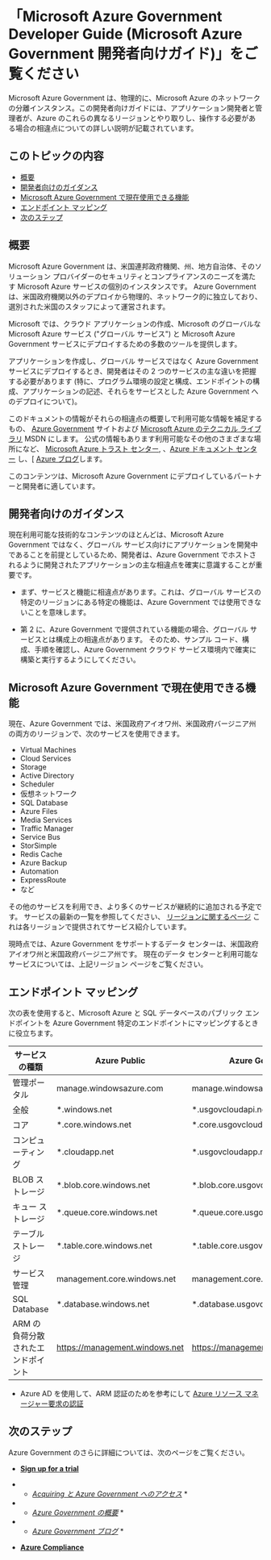 <properties 
    pageTitle="Azure Government 開発者向けガイド" 
    description="Azure Government アプリケーションの機能の比較と開発におけるガイダンスを示します。" 
    services="" 
    documentationCenter="" 
    authors="Joharve2" 
    manager="Chrisnie" 
    editor=""/>

<tags 
    ms.service="multiple" 
    ms.devlang="na" 
    ms.topic="article" 
    ms.tgt_pltfrm="na" 
    ms.workload="azure-government" 
    ms.date="10/29/2015" 
    ms.author="jharve"/>



# 「Microsoft Azure Government Developer Guide (Microsoft Azure Government 開発者向けガイド)」をご覧ください

<p> Microsoft Azure Government は、物理的に、Microsoft Azure のネットワークの分離インスタンス。この開発者向けガイドには、アプリケーション開発者と管理者が、Azure のこれらの異なるリージョンとやり取りし、操作する必要がある場合の相違点についての詳しい説明が記載されています。




## このトピックの内容

+ [概要](#Overview)
+ [開発者向けのガイダンス](#Guidance)
+ [Microsoft Azure Government で現在使用できる機能](#Features)
+ [エンドポイント マッピング](#Endpoint)
+ [次のステップ](#next)


## <a name="Overview"></a>概要

Microsoft Azure Government は、米国連邦政府機関、州、地方自治体、そのソリューション プロバイダーのセキュリティとコンプライアンスのニーズを満たす Microsoft Azure サービスの個別のインスタンスです。 Azure Government は、米国政府機関以外のデプロイから物理的、ネットワーク的に独立しており、選別された米国のスタッフによって運営されます。

Microsoft では、クラウド アプリケーションの作成、Microsoft のグローバルな Microsoft Azure サービス ("グローバル サービス") と Microsoft Azure Government サービスにデプロイするための多数のツールを提供します。

アプリケーションを作成し、グローバル サービスではなく Azure Government サービスにデプロイするとき、開発者はその 2 つのサービスの主な違いを把握する必要があります (特に、プログラム環境の設定と構成、エンドポイントの構成、アプリケーションの記述、それらをサービスとした Azure Government へのデプロイについて)。

このドキュメントの情報がそれらの相違点の概要しで利用可能な情報を補足するもの、 [Azure Government](http://www.azure.com/gov "Azure Government") サイトおよび [Microsoft Azure のテクニカル ライブラリ](http://msdn.microsoft.com/cloud-app-development-msdn "MSDN") MSDN にします。 公式の情報もあります利用可能なその他のさまざまな場所になど、 [Microsoft Azure トラスト センター](http://azure.microsoft.com/support/trust-center/ "Microsoft Azure トラスト センター"), 、[Azure ドキュメント センター](http://azure.microsoft.com/documentation/) し、[ [Azure ブログ](http://azure.microsoft.com/blog/ "Azure ブログ")します。

このコンテンツは、Microsoft Azure Government にデプロイしているパートナーと開発者に適しています。



## <a name="Guidance"></a>開発者向けのガイダンス

現在利用可能な技術的なコンテンツのほとんどは、Microsoft Azure Government ではなく、グローバル サービス向けにアプリケーションを開発中であることを前提としているため、開発者は、Azure Government でホストされるように開発されたアプリケーションの主な相違点を確実に意識することが重要です。

- まず、サービスと機能に相違点があります。これは、グローバル サービスの特定のリージョンにある特定の機能は、Azure Government では使用できないことを意味します。

- 第 2 に、Azure Government で提供されている機能の場合、グローバル サービスとは構成上の相違点があります。 そのため、サンプル コード、構成、手順を確認し、Azure Government クラウド サービス環境内で確実に構築と実行するようにしてください。


## <a name="Features"></a> Microsoft Azure Government で現在使用できる機能

現在、Azure Government では、米国政府アイオワ州、米国政府バージニア州の両方のリージョンで、次のサービスを使用できます。

- Virtual Machines
- Cloud Services
- Storage
- Active Directory
- Scheduler
- 仮想ネットワーク
- SQL Database
- Azure Files
- Media Services
- Traffic Manager
- Service Bus
- StorSimple
- Redis Cache
- Azure Backup
- Automation
- ExpressRoute
- など

その他のサービスを利用でき、より多くのサービスが継続的に追加される予定です。 サービスの最新の一覧を参照してください、 [リージョンに関するページ](http://azure.microsoft.com/regions/#services) これは各リージョンで提供されてサービス紹介しています。

現時点では、Azure Government をサポートするデータ センターは、米国政府アイオワ州と米国政府バージニア州です。 現在のデータ センターと利用可能なサービスについては、上記リージョン ページをご覧ください。

## <a name="Endpoint"></a>エンドポイント マッピング

次の表を使用すると、Microsoft Azure と SQL データベースのパブリック エンドポイントを Azure Government 特定のエンドポイントにマッピングするときに役立ちます。


 サービスの種類| Azure Public| Azure Government
---|---|---
 管理ポータル| manage.windowsazure.com| manage.windowsazure.us
 全般| *.windows.net| *.usgovcloudapi.net
 コア| *.core.windows.net| *.core.usgovcloudapi.net
 コンピューティング| *.cloudapp.net| *.usgovcloudapp.net
 BLOB ストレージ| *.blob.core.windows.net| *.blob.core.usgovcloudapi.net
 キュー ストレージ| *.queue.core.windows.net| *.queue.core.usgovcloudapi.net
 テーブル ストレージ| *.table.core.windows.net| *.table.core.usgovcloudapi.net
 サービス管理| management.core.windows.net| management.core.usgovcloudapi.net
 SQL Database| *.database.windows.net| *.database.usgovcloudapi.net
 ARM の負荷分散されたエンドポイント| https://management.windows.net| https://management.usgovcloudapi.net

* Azure AD を使用して、ARM 認証のためを参考にして [Azure リソース マネージャー要求の認証](https://msdn.microsoft.com/library/azure/dn790557.aspx)

## <a name="next"></a>次のステップ

Azure Government のさらに詳細については、次のページをご覧ください。

- **[Sign up for a trial](https://azuregov.microsoft.com/trial/azuregovtrial)**

- * *[Acquiring と Azure Government へのアクセス](http://azure.com/gov)* *

- * *[Azure Government の概要](/azure-government-overview)* *

- * *[Azure Government ブログ](http://blogs.msdn.com/b/azuregov/)* *

- **[Azure Compliance](http://azure.microsoft.com/support/trust-center/compliance/)**









[1]: ./media/azure-government-developer-guide/publisherguide.png 
[link 1 to another azure.microsoft.com documentation topic]: virtual-machines-windows-tutorial.md 
[link 2 to another azure.microsoft.com documentation topic]: web-sites-custom-domain-name.md 
[link 3 to another azure.microsoft.com documentation topic]: storage-whatis-account.md 

